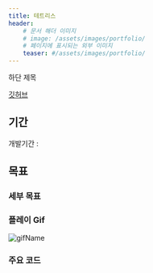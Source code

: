```yaml
---
title: 테트리스
header:
    # 문서 해더 이미지
    # image: /assets/images/portfolio/
    # 페이지에 표시되는 외부 이미지
    teaser: #/assets/images/portfolio/ 
---
```


하단 제목

[깃허브](https://github.com/mob954325/2DPlatformer_1)

## 기간
개발기간 : 

## 목표


### 세부 목표

### 플레이 Gif

![gifName](url)
  
### 주요 코드